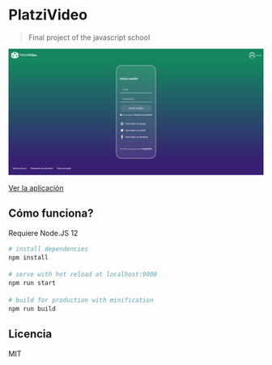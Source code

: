 
# PlatziVideo

> Final project of the javascript school

![Captura de la App](./readme-static/Platzi-Video.png)

[Ver la aplicación](https://platzi-video3553.herokuapp.com/)

## Cómo funciona?

Requiere Node.JS 12

``` bash
# install dependencies
npm install

# serve with hot reload at localhost:9000
npm run start

# build for production with minification
npm run build
```
## Licencia 

MIT
